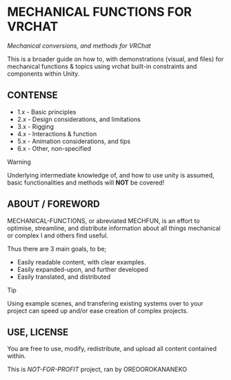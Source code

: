 # MECHANICAL FUNCTIONS FOR VRCHAT
_Mechanical conversions, and methods for VRChat_

This is a broader guide on how to, with demonstrations (visual, and files) for mechanical functions & topics using vrchat built-in constraints and components within Unity. 

## CONTENSE
+ 1.x - Basic principles
+ 2.x - Design considerations, and limitations
+ 3.x - Rigging
+ 4.x - Interactions & function
+ 5.x - Animation considerations, and tips
+ 6.x - Other, non-specified

> [!WARNING]
> Underlying intermediate knowledge of, and how to use unity is assumed, basic functionalities and methods will __NOT__ be covered!

## ABOUT / FOREWORD
MECHANICAL-FUNCTIONS, or abreviated MECHFUN, is an effort to optimise, streamline, and distribute information about all things mechanical or complex I and others find useful.

Thus there are 3 main goals, to be;
+ Easily readable content, with clear examples.
+ Easily expanded-upon, and further developed
+ Easily translated, and distributed

>[!TIP]
>Using example scenes, and transfering existing systems over to your project can speed up and/or ease creation of complex projects.

## USE, LICENSE
You are free to use, modify, redistribute, and upload all content contained within. 

This is _NOT-FOR-PROFIT_ project, ran by OREOOROKANANEKO
